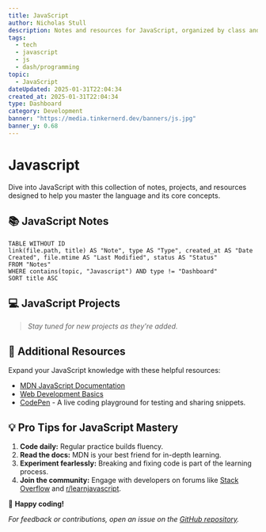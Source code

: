 ```yaml
---
title: JavaScript
author: Nicholas Stull
description: Notes and resources for JavaScript, organized by class and projects.
tags:
  - tech
  - javascript
  - js
  - dash/programming
topic:  
  - JavaScript  
dateUpdated: 2025-01-31T22:04:34  
created_at: 2025-01-31T22:04:34  
type: Dashboard
category: Development
banner: "https://media.tinkernerd.dev/banners/js.jpg"
banner_y: 0.68
---
```

# Javascript 
Dive into JavaScript with this collection of notes, projects, and resources designed to help you master the language and its core concepts.  

## 📚 JavaScript Notes  
```dataview  
TABLE WITHOUT ID
link(file.path, title) AS "Note", type AS "Type", created_at AS "Date Created", file.mtime AS "Last Modified", status AS "Status"
FROM "Notes"
WHERE contains(topic, "Javascript") AND type != "Dashboard"
SORT title ASC

```

## 💻 JavaScript Projects  

> *Stay tuned for new projects as they're added.*  

## 📖 Additional Resources  

Expand your JavaScript knowledge with these helpful resources:  

- [MDN JavaScript Documentation](https://developer.mozilla.org/en-US/docs/Web/JavaScript)  
- [Web Development Basics](https://developer.mozilla.org/en-US/docs/Learn/Getting_started_with_the_web)  
- [CodePen](https://codepen.io/) - A live coding playground for testing and sharing snippets.  

## 💡 Pro Tips for JavaScript Mastery  

1. **Code daily:** Regular practice builds fluency.  
2. **Read the docs:** MDN is your best friend for in-depth learning.  
3. **Experiment fearlessly:** Breaking and fixing code is part of the learning process.  
4. **Join the community:** Engage with developers on forums like [Stack Overflow](https://stackoverflow.com/questions/tagged/javascript) and [r/learnjavascript](https://www.reddit.com/r/learnjavascript/).  

🚀 **Happy coding!**  

*For feedback or contributions, open an issue on the [GitHub repository](https://github.com/tinkernerd/ISYS115).*
